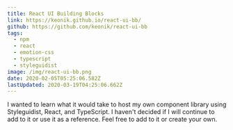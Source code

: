 ```yaml
---
title: React UI Building Blocks
link: https://keonik.github.io/react-ui-bb/
github: https://github.com/keonik/react-ui-bb
tags:
  - npm
  - react
  - emotion-css
  - typescript
  - styleguidist
image: /img/react-ui-bb.png
date: 2020-02-05T05:25:06.582Z
lastUpdated: 2020-03-19T04:25:06.662Z
---
```


I wanted to learn what it would take to host my own component library using Styleguidist, React, and TypeScript. I haven't decided if I will continue to add to it or use it as a reference. Feel free to add to it or create your own.
